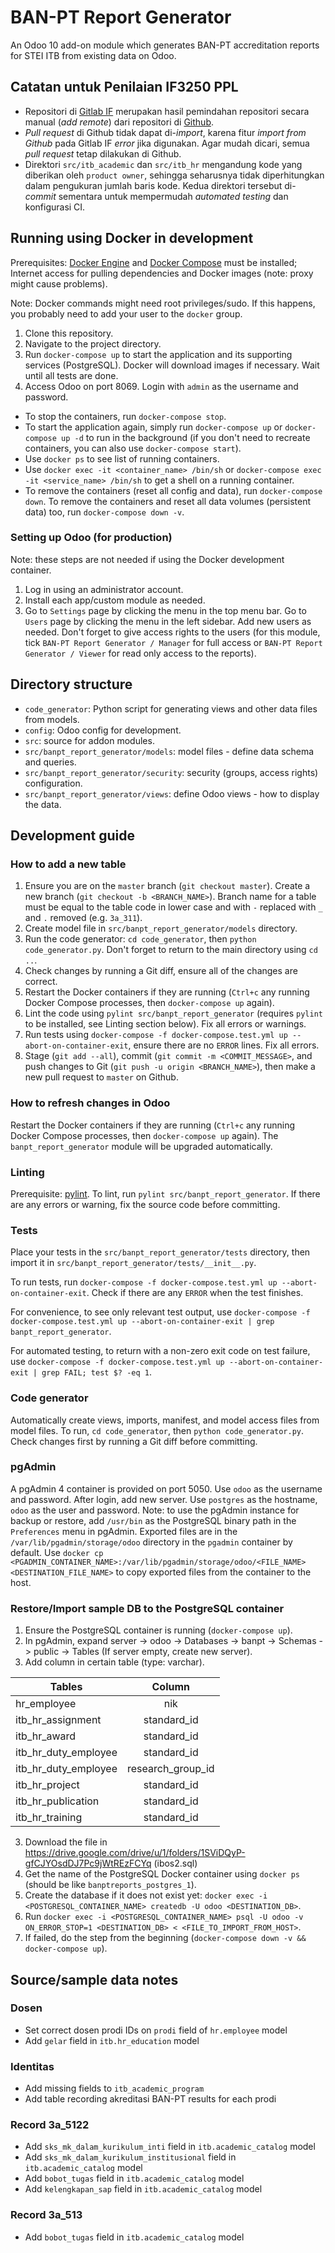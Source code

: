 # BAN-PT Report Generator

An Odoo 10 add-on module which generates BAN-PT accreditation reports for STEI ITB from existing data on Odoo.

## Catatan untuk Penilaian IF3250 PPL

- Repositori di [Gitlab IF](http://gitlab.informatika.org/IF3250-I-1/banpt_report_generator) merupakan hasil pemindahan repositori secara manual (*add remote*) dari repositori di [Github](https://github.com/nathanchrs/ban-pt-reports).
- *Pull request* di Github tidak dapat di-*import*, karena fitur *import from Github* pada Gitlab IF *error* jika digunakan. Agar mudah dicari, semua *pull request* tetap dilakukan di Github.
- Direktori `src/itb_academic` dan `src/itb_hr` mengandung kode yang diberikan oleh `product owner`, sehingga seharusnya tidak diperhitungkan dalam pengukuran jumlah baris kode. Kedua direktori tersebut di-*commit* sementara untuk mempermudah *automated testing* dan konfigurasi CI.

## Running using Docker in development

Prerequisites: [Docker Engine](https://docs.docker.com/engine/installation/) and [Docker Compose](https://docs.docker.com/compose/install/) must be installed; Internet access for pulling dependencies and Docker images (note: proxy might cause problems).

Note: Docker commands might need root privileges/sudo. If this happens, you probably need to add your user to the `docker` group.

1. Clone this repository.
2. Navigate to the project directory.
3. Run `docker-compose up` to start the application and its supporting services (PostgreSQL). Docker will download images if necessary. Wait until all tests are done.
4. Access Odoo on port 8069. Login with `admin` as the username and password.

- To stop the containers, run `docker-compose stop`.
- To start the application again, simply run `docker-compose up` or `docker-compose up -d` to run in the background (if you don't need to recreate containers, you can also use `docker-compose start`).
- Use `docker ps` to see list of running containers.
- Use `docker exec -it <container_name> /bin/sh` or `docker-compose exec -it <service_name> /bin/sh` to get a shell on a running container.
- To remove the containers (reset all config and data), run `docker-compose down`. To remove the containers and reset all data volumes (persistent data) too, run `docker-compose down -v`.

### Setting up Odoo (for production)

Note: these steps are not needed if using the Docker development container.

1. Log in using an administrator account.
4. Install each app/custom module as needed.
3. Go to `Settings` page by clicking the menu in the top menu bar. Go to `Users` page by clicking the menu in the left sidebar. Add new users as needed. Don't forget to give access rights to the users (for this module, tick `BAN-PT Report Generator / Manager` for full access or `BAN-PT Report Generator / Viewer` for read only access to the reports).

## Directory structure

- `code_generator`: Python script for generating views and other data files from models.
- `config`: Odoo config for development.
- `src`: source for addon modules.
- `src/banpt_report_generator/models`: model files - define data schema and queries.
- `src/banpt_report_generator/security`: security (groups, access rights) configuration.
- `src/banpt_report_generator/views`: define Odoo views - how to display the data.

## Development guide

### How to add a new table

1. Ensure you are on the `master` branch (`git checkout master`). Create a new branch (`git checkout -b <BRANCH_NAME>`). Branch name for a table must be equal to the table code in lower case and with `-` replaced with `_` and `.` removed (e.g. `3a_311`).
2. Create model file in `src/banpt_report_generator/models` directory.
3. Run the code generator: `cd code_generator`, then `python code_generator.py`. Don't forget to return to the main directory using `cd ..`.
4. Check changes by running a Git diff, ensure all of the changes are correct.
5. Restart the Docker containers if they are running (`Ctrl+c` any running Docker Compose processes, then `docker-compose up` again).
6. Lint the code using `pylint src/banpt_report_generator` (requires `pylint` to be installed, see Linting section below). Fix all errors or warnings.
7. Run tests using `docker-compose -f docker-compose.test.yml up --abort-on-container-exit`, ensure there are no `ERROR` lines. Fix all errors.
8. Stage (`git add --all`), commit (`git commit -m <COMMIT_MESSAGE>`, and push changes to Git (`git push -u origin <BRANCH_NAME>`), then make a new pull request to `master` on Github.

### How to refresh changes in Odoo

Restart the Docker containers if they are running (`Ctrl+c` any running Docker Compose processes, then `docker-compose up` again). The `banpt_report_generator` module will be upgraded automatically.

### Linting

Prerequisite: [pylint](https://docs.pylint.org/en/1.8/user_guide/installation.html).
To lint, run `pylint src/banpt_report_generator`.
If there are any errors or warning, fix the source code before committing.

### Tests

Place your tests in the `src/banpt_report_generator/tests` directory, then import it in `src/banpt_report_generator/tests/__init__.py`.

To run tests, run `docker-compose -f docker-compose.test.yml up --abort-on-container-exit`. Check if there are any `ERROR` when the test finishes.

For convenience, to see only relevant test output, use `docker-compose -f docker-compose.test.yml up --abort-on-container-exit | grep banpt_report_generator`.

For automated testing, to return with a non-zero exit code on test failure, use `docker-compose -f docker-compose.test.yml up --abort-on-container-exit | grep FAIL; test $? -eq 1`.

### Code generator

Automatically create views, imports, manifest, and model access files from model files.
To run, `cd code_generator`, then `python code_generator.py`.
Check changes first by running a Git diff before committing.

### pgAdmin

A pgAdmin 4 container is provided on port 5050. Use `odoo` as the username and password.
After login, add new server. Use `postgres` as the hostname, `odoo` as the user and password.
Note: to use the pgAdmin instance for backup or restore, add `/usr/bin` as the PostgreSQL binary path in the `Preferences` menu in pgAdmin. Exported files are in the `/var/lib/pgadmin/storage/odoo` directory in the `pgadmin` container by default. Use `docker cp <PGADMIN_CONTAINER_NAME>:/var/lib/pgadmin/storage/odoo/<FILE_NAME> <DESTINATION_FILE_NAME>` to copy exported files from the container to the host.

### Restore/Import sample DB to the PostgreSQL container

1. Ensure the PostgreSQL container is running (`docker-compose up`).
2. In pgAdmin, expand server -> odoo -> Databases -> banpt -> Schemas -> public -> Tables (If server empty, create new server).
2. Add column in certain table (type: varchar).

| Tables                | Column            |
|-----------------------|:-----------------:|
| hr_employee           | nik               |
| itb_hr_assignment     | standard_id       |
| itb_hr_award          | standard_id       |
| itb_hr_duty_employee  | standard_id       |
| itb_hr_duty_employee  | research_group_id |
| itb_hr_project        | standard_id       |
| itb_hr_publication    | standard_id       |
| itb_hr_training       | standard_id       |

3. Download the file in https://drive.google.com/drive/u/1/folders/1SViDQyP-gfCJYOsdDJ7Pc9jWtREzFCYq (ibos2.sql)
4. Get the name of the PostgreSQL Docker container using `docker ps` (should be like `banptreports_postgres_1`).
5. Create the database if it does not exist yet: `docker exec -i <POSTGRESQL_CONTAINER_NAME> createdb -U odoo <DESTINATION_DB>`.
6. Run `docker exec -i <POSTGRESQL_CONTAINER_NAME> psql -U odoo -v ON_ERROR_STOP=1 <DESTINATION_DB> < <FILE_TO_IMPORT_FROM_HOST>`.
7. If failed, do the step from the beginning (`docker-compose down -v && docker-compose up`).

## Source/sample data notes

### Dosen
- Set correct dosen prodi IDs on `prodi` field of `hr.employee` model
- Add `gelar` field in `itb.hr_education` model

### Identitas
- Add missing fields to `itb_academic_program`
- Add table recording akreditasi BAN-PT results for each prodi

### Record 3a_5122
- Add `sks_mk_dalam_kurikulum_inti` field in `itb.academic_catalog` model
- Add `sks_mk_dalam_kurikulum_institusional` field in `itb.academic_catalog` model
- Add `bobot_tugas` field in `itb.academic_catalog` model
- Add `kelengkapan_sap` field in `itb.academic_catalog` model

### Record 3a_513
- Add `bobot_tugas` field in `itb.academic_catalog` model